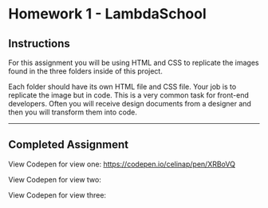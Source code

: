 # Homework 1 - LambdaSchool


## Instructions

For this assignment you will be using HTML and CSS to replicate the images found in the three folders inside of this project.

Each folder should have its own HTML file and CSS file.  Your job is to replicate the image but in code.  This is a very common task for front-end developers.  Often you will receive design documents from a designer and then you will transform them into code.


---
## Completed Assignment

View Codepen for view one: https://codepen.io/celinap/pen/XRBoVQ

View Codepen for view two:

View Codepen for view three:
